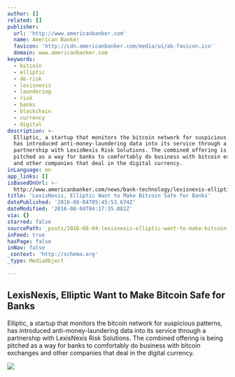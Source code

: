 ```yaml
---
author: []
related: []
publisher:
  url: 'http://www.americanbanker.com'
  name: American Banker
  favicon: 'http://cdn.americanbanker.com/media/ui/ab-favicon.ico'
  domain: www.americanbanker.com
keywords:
  - bitcoin
  - elliptic
  - de-risk
  - lexisnexis
  - laundering
  - risk
  - banks
  - blockchain
  - currency
  - digital
description: >-
  Elliptic, a startup that monitors the bitcoin network for suspicious patterns,
  has introduced anti-money-laundering data into its service through a
  partnership with LexisNexis Risk Solutions. The combined offering is being
  pitched as a way for banks to comfortably do business with bitcoin exchanges
  and other companies that deal in the digital currency.
inLanguage: en
app_links: []
isBasedOnUrl: >-
  http://www.americanbanker.com/news/bank-technology/lexisnexis-elliptic-want-to-make-bitcoin-safe-for-banks-1090573-1.html
title: 'LexisNexis, Elliptic Want to Make Bitcoin Safe for Banks'
datePublished: '2016-08-04T05:45:53.674Z'
dateModified: '2016-08-04T04:17:35.082Z'
via: {}
starred: false
sourcePath: _posts/2016-08-04-lexisnexis-elliptic-want-to-make-bitcoin-safe-for-banks.md
inFeed: true
hasPage: false
inNav: false
_context: 'http://schema.org'
_type: MediaObject

---
```

<article style=""><h1>LexisNexis, Elliptic Want to Make Bitcoin Safe for Banks</h1><p>Elliptic, a startup that monitors the bitcoin network for suspicious patterns, has introduced anti-money-laundering data into its service through a partnership with LexisNexis Risk Solutions. The combined offering is being pitched as a way for banks to comfortably do business with bitcoin exchanges and other companies that deal in the digital currency.</p><img src="http://cdn.americanbanker.com/media/ui/americanbanker-socialshare-logo.png" /></article>